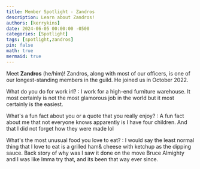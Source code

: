 ```yaml
---
title: Member Spotlight - Zandros
description: Learn about Zandros!
authors: [kerrykins]
date: 2024-06-05 00:00:00 -0500
categories: [Spotlight]
tags: [spotlight,zandros]
pin: false
math: true
mermaid: true
---
```


Meet **Zandros** (he/him)! Zandros, along with most of our officers, is one of our longest-standing members in the guild. He joined us in October 2022. 

What do you do for work irl?
:  I work for a high-end furniture warehouse. It most certainly is not the most glamorous job in the world but it most certainly is the easiest.

What's a fun fact about you or a quote that you really enjoy?
: A fun fact about me that not everyone knows apparently is I have four children. And that I did not forget how they were made lol

What's the most unusual food you love to eat?
: I would say the least normal thing that I love to eat is a grilled ham& cheese with ketchup as the dipping sauce. Back story of why was I saw it done on the move Bruce Almighty and I was like Imma try that, and its been that way ever since.

